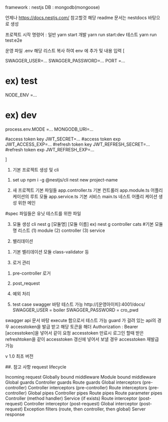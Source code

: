 framework : nestjs
DB : mongodb(mongoose)

언제나 https://docs.nestjs.com/ 참고할것
해당 readme 문서는 nestdocs 바탕으로 생성

프로젝트 시작 명령어 :   일반 yarn start
                        개발 yarn run start:dev
                        테스트 yarn run test:e2e


운영 파일 .env 
해당 리스트 복사 하여 env 에 추가 및 내용 입력
[


SWAGGER_USER=...
SWAGGER_PASSWORD=...
PORT =...
# ex) test
NODE_ENV =...
# ex) dev
process.env.MODE =...
MONGODB_URI=...

#access token key
JWT_SECRET=...
#access token exp
JWT_ACCESS_EXP=...
#refresh token key
JWT_REFRESH_SECRET=...
#refresh token exp
JWT_REFRESH_EXP=...

]

1. 기본 프로젝트 생성 및 cli
1) set up
npm i -g @nestjs/cli
nest new project-name

2) 새 프로젝트 기본 파일들
app.controller.ts	기본 컨트롤러
app.module.ts	어플리 케이션의 루트 모듈
app.service.ts	기본 서비스
main.ts 네스트 어플리 케이션 생성 위한 메인

#spec 파일들은 유닛 테스트를 위한 파일 

3) 모듈 생성 cli
nest g [모듈명] [모듈 이름]
ex) nest g controller cats
#기본 모듈명 리스트
(1) module
(2) controller
(3) service

2. 밸리데이션
1) 기본 벨리데이션 모듈
class-validator 등

3. 로거 관리
1) pre-controller 로거

2) post_request

4. 예외 처리

5. test case
swagger 바탕 테스트 가능
http://[운영아이피]:4001/docs/
SWAGGER_USER = boiler
SWAGGER_PASSWORD = cro_pwd

swagger api 문서 바탕 execute 함으로서 테스트 가능
guard 가 걸려 있는 api의 경우 accesstoken을 발급 받고 해당 토큰을 해더 Authorization : Bearer [accesstoken]을 넣어서 같이 요청
accesstoken 만료시 로그인 할때 받은 refreshtoken을 같이 accesstoken 갱신에 넣어서 보낼 경우 accesstoken 재발급 가능

v 1.0 최초 버전

##. 참고 사항
request lifecycle

Incoming request
Globally bound middleware
Module bound middleware
Global guards
Controller guards
Route guards
Global interceptors (pre-controller)
Controller interceptors (pre-controller)
Route interceptors (pre-controller)
Global pipes
Controller pipes
Route pipes
Route parameter pipes
Controller (method handler)
Service (if exists)
Route interceptor (post-request)
Controller interceptor (post-request)
Global interceptor (post-request)
Exception filters (route, then controller, then global)
Server response